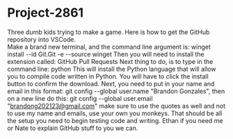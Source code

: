 # Project-2861
Three dumb kids trying to make a game.
Here is how to get the GitHub repository into VSCode.                                                                                                                                      
Make a brand new terminal, and the command line argument is: winget install --id Git.Git -e --source winget
Then you will need to install the extension called: GitHub Pull Requests
Next thing to do, is to type in the command line: python
This will install the Python language that will allow you to compile code written in Python.
You will have to click the install button to confirm the download.
Next, you need to put in your name and email in this format: git config --global user.name "Brandon Gonzales", then on a new line do this: git config --global user.email "brandong202123@gmail.com" make sure to use the quotes as well and not to use my name and emails, use your own you monkeys. That should be all the setup you need to begin testing code and writing. Ethan if you need me or Nate to explain GitHub stuff to you we can. 
